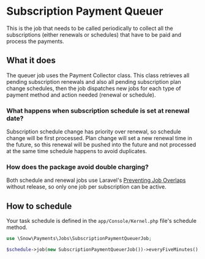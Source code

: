 # Subscription Payment Queuer <Badge text="new in v6.0" type="tip"/>
This is the job that needs to be called periodically to collect all the subscriptions (either renewals or schedules) that
have to be paid and process the payments.

## What it does
The queuer job uses the Payment Collector class. This class retrieves all pending subscription renewals and also all pending
subscription plan change schedules, then the job dispatches new jobs for each type of payment method and action needed 
(renewal or schedule).

### What happens when subscription schedule is set at renewal date?
Subscription schedule change has priority over renewal, so schedule change will be first processed. Plan
change will set a new renewal time in the future, so this renewal will be pushed into the future and not processed at
the same time schedule happens to avoid duplicates.

### How does the package avoid double charging?
Both schedule and renewal jobs use Laravel's [Preventing Job Overlaps](https://laravel.com/docs/8.x/queues#preventing-job-overlaps)
without release, so only one job per subscription can be active.

## How to schedule
Your task schedule is defined in the `app/Console/Kernel.php` file's schedule method.

```php
use \Snow\Payments\Jobs\SubscriptionPaymentQueuerJob;

$schedule->job(new SubscriptionPaymentQueuerJob())->everyFiveMinutes();
```
